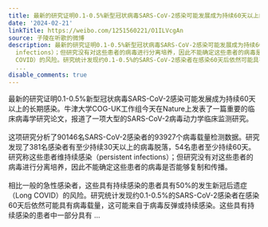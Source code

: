 ```yaml
---
title: 最新的研究证明0.1-0.5%新型冠状病毒SARS-CoV-2感染可能发展成为持续60天以上的长期感染。牛津大学COG-UK工作组今天在Nature上发表了一篇重要的临床病毒学研究论...
date: '2024-02-21'
linkTitle: https://weibo.com/1251560221/O1ILVcgAn
source: 子陵在听歌的微博
description: 最新的研究证明0.1-0.5%新型冠状病毒SARS-CoV-2感染可能发展成为持续60天以上的长期感染。牛津大学COG-UK工作组今天在Nature上发表了一篇重要的临床病毒学研究论文，报道了一项大型的SARS-CoV-2病毒动力学临床监测研究。<br><br>这项研究分析了90146名SARS-CoV-2感染者的93927个病毒载量检测数据。研究发现了381名感染者有至少持续30天以上的病毒脱落，54名患者至少持续60天。研究称这些患者维持续感染（persistent
  infections）；但研究没有对这些患者的病毒进行分离培养，因此不能确定这些患者的病毒是否能够复制和传播。<br><br>相比一般的急性感染者，这些具有持续感染的患者具有50%的发生新冠后遗症（Long
  COVID）的风险。研究统计发现约0.1-0.5%的SARS-CoV-2感染者在感染60天后依然可能具有病毒载量，这可能来自于病毒反弹或持续感染。这些具有持续感染的患者中一部分具有
  ...
disable_comments: true
---
```

最新的研究证明0.1-0.5%新型冠状病毒SARS-CoV-2感染可能发展成为持续60天以上的长期感染。牛津大学COG-UK工作组今天在Nature上发表了一篇重要的临床病毒学研究论文，报道了一项大型的SARS-CoV-2病毒动力学临床监测研究。<br><br>这项研究分析了90146名SARS-CoV-2感染者的93927个病毒载量检测数据。研究发现了381名感染者有至少持续30天以上的病毒脱落，54名患者至少持续60天。研究称这些患者维持续感染（persistent infections）；但研究没有对这些患者的病毒进行分离培养，因此不能确定这些患者的病毒是否能够复制和传播。<br><br>相比一般的急性感染者，这些具有持续感染的患者具有50%的发生新冠后遗症（Long COVID）的风险。研究统计发现约0.1-0.5%的SARS-CoV-2感染者在感染60天后依然可能具有病毒载量，这可能来自于病毒反弹或持续感染。这些具有持续感染的患者中一部分具有 ...